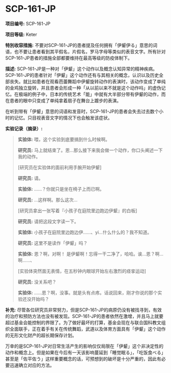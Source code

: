 # SCP-161-JP
**项目编号:**  SCP-161-JP

**项目等级:**  Keter

**特別收容措施:**  不要对SCP-161-JP的患者提及任何拥有「<span class='ruby'>&#20234;&#39078;&#20234;&#12427;</span>」意思的词语，也不要让患者看到其平假名，片假名，罗马字母等类似的表音文字。所有针对SCP-161-JP患者的措施全部都要维持在最高等级的防疫体制下。

**描述:**  SCP-161-JP是一种对「伊颦」这个动作以及概念认知异常的精神疾病。SCP-161-JP的患者针对「伊颦」这个动作还有与其相关的概念，认识以及历史全部丧失。就比如患者在观看芭蕾舞蹈中伊颦旋转动作的表演时，该动作变成了单纯的金鸡独立旋转，并且患者会形成一种「从以前以来不就是这个动作吗」的虚伪记忆。在极端的例子中，日本的传统艺术「能」中就有大半部分带有伊颦的动作，而在患者的眼中只变成了单纯拿着扇子在舞台上踱步的表演。

在听到带有「伊颦」意思的词语和发音时，SCP-161-JP的患者会失去过去数个小时的记忆。只目视表音文字的情况下也会触发该症状。

<strong>&#23454;&#39564;&#35760;&#24405;&#65288;&#25688;&#24405;&#65289;:</strong>


> **实验体:**  喂，这个实验到底要搞到什么时候啊。
> 
> **研究员:**  马上就结束了。恩…那么接下来我会做一个动作，你口头阐述一下我的动作。
> 
> [研究员在实验体的面前利用手腕开始伊颦]
> 
> **研究员:**  请。
> 
> **实验体:**  ……？你就只是坐在椅子上而已啊。
> 
> **研究员:**  …这样啊。那么这次…
> 
> [研究员拿出一张写着『小孩子在庭院里边跑边伊颦』的白板]
> 
> **研究员:**  请把这段文字读一下。
> 
> **实验体:**  小孩子在庭院里边跑边伊……、yi…什么什么的？我不知道。
> 
> **研究员:**  这里不是读作「伊颦」吗？
> 
> **实验体:**  恩？啊，对啊！ 是伊颦啊！忘得一干二净了，哈哈。诶…恩？啊…啊……、
> 
> [实验体突然面无表情，在五秒钟内眼球开始左右激烈的痉挛运动]
> 
> **研究员:**  没关系吧？
> 
> **实验体:**  ……恩？啊，没事。就是头有点疼。话说回来，刚才你说的那个实验还没开始吗？
> 

**补充:**  尽管各位研究员非常努力，但是SCP-161-JP的病原仍没有被找寻到，有效的治疗和预防方法也没有被发现。SCP-161-JP的患者依然在激增，并且马上就要超过基金会能控制的界限了。为了做好最坏的打算，基金会现在与联合国科教文组织全面联手，正在着手有关在传统舞蹈，武道以及体育方面具有「伊颦」这个动作的无形文化财产的超长期保存计划。

万幸的是SCP-161-JP对日常生活产生的影响仅仅局限在「伊颦」这个非决定性的动作和概念上。但是如果在今后有一天该影响蔓延到「<span class='ruby'>&#30561;&#35273;&#30496;&#12427;</span>」，「<span class='ruby'>&#21507;&#39277;&#39135;&#12409;&#12427;</span>」甚至是「<span class='ruby'>&#20304;&#24179;&#20304;&#12358;</span>」这样重要概念的话，可预想到的破坏是十分严重的，因此有必要迅速确立对应的方法。

